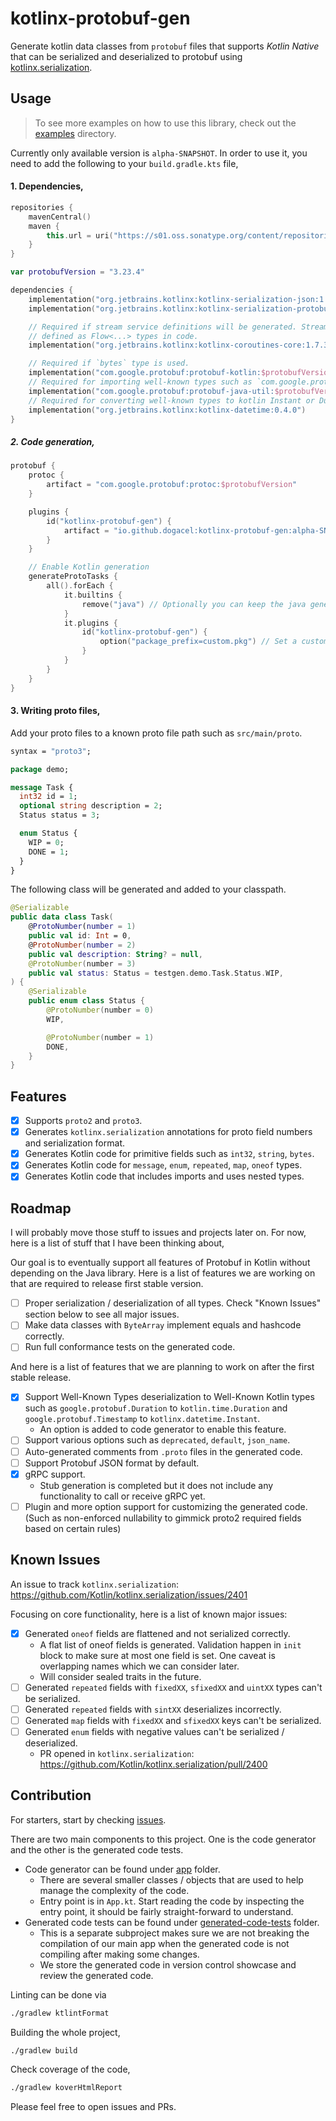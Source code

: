 # kotlinx-protobuf-gen

Generate kotlin data classes from `protobuf` files that supports _Kotlin Native_ that can be serialized and
deserialized to protobuf using [kotlinx.serialization](https://github.com/Kotlin/kotlinx.serialization).

## Usage

> To see more examples on how to use this library, check out the [examples](./examples) directory.

Currently only available version is `alpha-SNAPSHOT`. In order to use it, you need to add the following to
your `build.gradle.kts` file,

#### 1. Dependencies,

```kotlin
repositories {
    mavenCentral()
    maven {
        this.url = uri("https://s01.oss.sonatype.org/content/repositories/snapshots/")
    }
}

var protobufVersion = "3.23.4"

dependencies {
    implementation("org.jetbrains.kotlinx:kotlinx-serialization-json:1.6.0-RC")
    implementation("org.jetbrains.kotlinx:kotlinx-serialization-protobuf:1.6.0-RC")

    // Required if stream service definitions will be generated. Streaming RPC operations are
    // defined as Flow<...> types in code.
    implementation("org.jetbrains.kotlinx:kotlinx-coroutines-core:1.7.3")

    // Required if `bytes` type is used.
    implementation("com.google.protobuf:protobuf-kotlin:$protobufVersion")
    // Required for importing well-known types such as `com.google.protobuf.Timestamp`.
    implementation("com.google.protobuf:protobuf-java-util:$protobufVersion")
    // Required for converting well-known types to kotlin Instant or Duration.
    implementation("org.jetbrains.kotlinx:kotlinx-datetime:0.4.0")
}
```

##### 2. Code generation,

```kotlin
protobuf {
    protoc {
        artifact = "com.google.protobuf:protoc:$protobufVersion"
    }

    plugins {
        id("kotlinx-protobuf-gen") {
            artifact = "io.github.dogacel:kotlinx-protobuf-gen:alpha-SNAPSHOT:jvm8@jar"
        }
    }

    // Enable Kotlin generation
    generateProtoTasks {
        all().forEach {
            it.builtins {
                remove("java") // Optionally you can keep the java generated files.
            }
            it.plugins {
                id("kotlinx-protobuf-gen") {
                    option("package_prefix=custom.pkg") // Set a custom package prefix
                }
            }
        }
    }
}

```

#### 3. Writing proto files,

Add your proto files to a known proto file path such as `src/main/proto`.

```protobuf
syntax = "proto3";

package demo;

message Task {
  int32 id = 1;
  optional string description = 2;
  Status status = 3;

  enum Status {
    WIP = 0;
    DONE = 1;
  }
}
```

The following class will be generated and added to your classpath.

```kotlin
@Serializable
public data class Task(
    @ProtoNumber(number = 1)
    public val id: Int = 0,
    @ProtoNumber(number = 2)
    public val description: String? = null,
    @ProtoNumber(number = 3)
    public val status: Status = testgen.demo.Task.Status.WIP,
) {
    @Serializable
    public enum class Status {
        @ProtoNumber(number = 0)
        WIP,

        @ProtoNumber(number = 1)
        DONE,
    }
}
```

## Features

- [x] Supports `proto2` and `proto3`.
- [x] Generates `kotlinx.serialization` annotations for proto field numbers and serialization format.
- [x] Generates Kotlin code for primitive fields such as `int32`, `string`, `bytes`.
- [x] Generates Kotlin code for `message`, `enum`, `repeated`, `map`, `oneof` types.
- [x] Generates Kotlin code that includes imports and uses nested types.

## Roadmap

I will probably move those stuff to issues and projects later on. For now, here is a list of stuff that I have
been thinking about,

Our goal is to eventually support all features of Protobuf in Kotlin without depending on the Java library. Here
is a list of features we are working on that are required to release first stable version.

- [ ] Proper serialization / deserialization of all types. Check "Known Issues" section below to see all major
  issues.
- [ ] Make data classes with `ByteArray` implement equals and hashcode correctly.
- [ ] Run full conformance tests on the generated code.

And here is a list of features that we are planning to work on after the first stable release.

- [x] Support Well-Known Types deserialization to Well-Known Kotlin types such as `google.protobuf.Duration`
  to `kotlin.time.Duration` and `google.protobuf.Timestamp` to `kotlinx.datetime.Instant`.
    - An option is added to code generator to enable this feature.
- [ ] Support various options such as `deprecated`, `default`, `json_name`.
- [ ] Auto-generated comments from `.proto` files in the generated code.
- [ ] Support Protobuf JSON format by default.
- [x] gRPC support.
    - Stub generation is completed but it does not include any functionality to call or receive gRPC yet.
- [ ] Plugin and more option support for customizing the generated code. (Such as non-enforced nullability to
  gimmick proto2 required fields based on certain rules)

## Known Issues

An issue to track `kotlinx.serialization`: https://github.com/Kotlin/kotlinx.serialization/issues/2401

Focusing on core functionality, here is a list of known major issues:

- [x] Generated `oneof` fields are flattened and not serialized correctly.
    - A flat list of oneof fields is generated. Validation happen in `init` block to make sure at most one
      field is set. One caveat is overlapping names which we can consider later.
    - Will consider sealed traits in the future.
- [ ] Generated `repeated` fields with `fixedXX`, `sfixedXX` and `uintXX` types can't be serialized.
- [ ] Generated `repeated` fields with `sintXX` deserializes incorrectly.
- [ ] Generated `map` fields with `fixedXX` and `sfixedXX` keys can't be serialized.
- [ ] Generated `enum` fields with negative values can't be serialized / deserialized.
    - PR opened in `kotlinx.serialization`: https://github.com/Kotlin/kotlinx.serialization/pull/2400

## Contribution

For starters, start by checking [issues](./issues).

There are two main components to this project. One is the code generator and the other is the generated code
tests.

- Code generator can be found under [app](./app) folder.
    - There are several smaller classes / objects that are used to help manage the complexity of the code.
    - Entry point is in `App.kt`. Start reading the code by inspecting the entry point, it should be fairly
      straight-forward to understand.
- Generated code tests can be found under [generated-code-tests](./generated-code-tests) folder.
    - This is a separate subproject makes sure we are not breaking the compilation of our main app when the
      generated code is not compiling after making some changes.
    - We store the generated code in version control showcase and review the generated code.

Linting can be done via
```bash
./gradlew ktlintFormat
```

Building the whole project,
```bash
./gradlew build
```

Check coverage of the code,
```bash
./gradlew koverHtmlReport
```

Please feel free to open issues and PRs.
